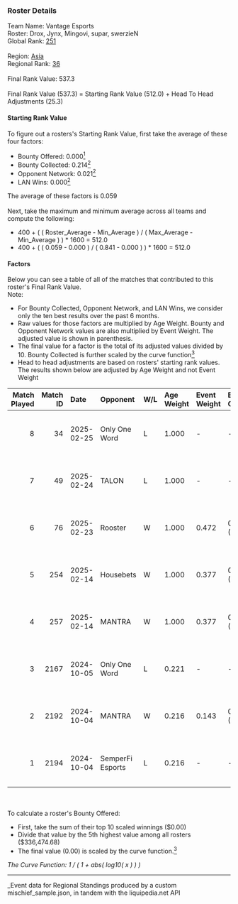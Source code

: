 ### Roster Details<br />
Team Name: Vantage Esports<br />
Roster: Drox, Jynx, Mingovi, supar, swerzieN<br />
Global Rank: [251](../../standings_global_2025_03_01.md)<br />
<br />
Region: [Asia]( ../../standings_asia_2025_03_01.md)<br />
Regional Rank: [36]( ../../standings_asia_2025_03_01.md)<br />
<br />
Final Rank Value:  537.3<br />
<br />
Final Rank Value (537.3) = Starting Rank Value (512.0) + Head To Head Adjustments (25.3)<br />

#### Starting Rank Value<br />
To figure out a rosters's Starting Rank Value, first take the average of these four factors:<br />
- Bounty Offered: 0.000[<sup>1</sup>](#table2)
- Bounty Collected: 0.214[<sup>2</sup>](#table1)
- Opponent Network: 0.021[<sup>2</sup>](#table1)
- LAN Wins: 0.000[<sup>2</sup>](#table1)

The average of these factors is 0.059<br />
<br />
Next, take the maximum and minimum average across all teams and compute the following:<br />
- 400 + ( ( Roster_Average - Min_Average ) / ( Max_Average - Min_Average ) ) * 1600 = 512.0
- 400 + ( ( 0.059 - 0.000 ) / ( 0.841 - 0.000 ) ) * 1600 = 512.0


#### Factors<br />
Below you can see a table of all of the matches that contributed to this roster's Final Rank Value.<br />
Note:<br />

- For Bounty Collected, Opponent Network, and LAN Wins, we consider only the ten best results over the past 6 months.
- Raw values for those factors are multiplied by Age Weight. Bounty and Opponent Network values are also multiplied by Event Weight. The adjusted value is shown in parenthesis.
- The final value for a factor is the total of its adjusted values divided by 10. Bounty Collected is further scaled by the curve function[<sup>3</sup>](#curveFunction)
- Head to head adjustments are based on rosters' starting rank values. The results shown below are adjusted by Age Weight and not Event Weight
<span id="table1"></span><br />


| Match Played | Match ID | Date       | Opponent         | W/L | Age Weight | Event Weight | Bounty Collected | Opponent Network | LAN Wins  | H2H Adj. | Roster                               |
| -: | -: | :- | :- | :- | :- | :- | :- | :- | :- | -: | :- |
|            8 |       34 | 2025-02-25 | Only One Word    | L   | 1.000      | -            | -                | -                | -         |   -13.11 | Drox, Jynx, Mingovi, supar, swerzieN |
|            7 |       49 | 2025-02-24 | TALON            | L   | 1.000      | -            | -                | -                | -         |   -17.28 | Drox, Jynx, Mingovi, supar, swerzieN |
|            6 |       76 | 2025-02-23 | Rooster          | W   | 1.000      | 0.472        | 0.003 (0.002)    | 0.219 (0.103)    | 0 (0.000) |    19.99 | Drox, Jynx, Mingovi, supar, swerzieN |
|            5 |      254 | 2025-02-14 | Housebets        | W   | 1.000      | 0.377        | 0.001 (0.000)    | 0.144 (0.054)    | 0 (0.000) |    18.08 | Drox, Jynx, Mingovi, supar, swerzieN |
|            4 |      257 | 2025-02-14 | MANTRA           | W   | 1.000      | 0.377        | 0.000 (0.000)    | 0.129 (0.049)    | 0 (0.000) |    18.89 | Drox, Jynx, Mingovi, supar, swerzieN |
|            3 |     2167 | 2024-10-05 | Only One Word    | L   | 0.221      | -            | -                | -                | -         |    -2.42 | alecc, Drox, Jynx, Mingovi, supar    |
|            2 |     2192 | 2024-10-04 | MANTRA           | W   | 0.216      | 0.143        | 0.000 (0.000)    | 0.129 (0.004)    | 0 (0.000) |     4.36 | alecc, Drox, Jynx, Mingovi, supar    |
|            1 |     2194 | 2024-10-04 | SemperFi Esports | L   | 0.216      | -            | -                | -                | -         |    -3.21 | alecc, Drox, Jynx, Mingovi, supar    |

<br />
<span id="table2"></span><br />
To calculate a roster's Bounty Offered:<br />

- First, take the sum of their top 10 scaled winnings ($0.00)
- Divide that value by the 5th highest value among all rosters ($336,474.68)
- The final value (0.00) is scaled by the curve function.[<sup>3</sup>](#curveFunction)

<span id="curveFunction"></span>_The Curve Function: 1 / ( 1 + abs( log10( x ) ) )_<br />

---
_Event data for Regional Standings produced by a custom mischief_sample.json, in tandem with the liquipedia.net API<br />

